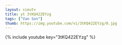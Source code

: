 ```yaml
--- 
layout: sieutv
title: yt 3tKQ422EYzg
tags: ["Van Son"]
thumb: https://img.youtube.com/vi/3tKQ422EYzg/0.jpg
---
```

{% include youtube key="3tKQ422EYzg" %} 

